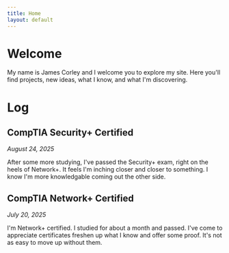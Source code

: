 ```yaml
---
title: Home
layout: default
---
```


# Welcome

My name is James Corley and I welcome you to explore my site.
Here you'll find projects, new ideas, what I know, and what I'm discovering.

# Log

## CompTIA Security+ Certified

*August 24, 2025*

After some more studying, I've passed the Security+ exam, right on the heels of Network+.
It feels I'm inching closer and closer to something. I know I'm more knowledgable
coming out the other side.


## CompTIA Network+ Certified

*July 20, 2025*

I'm Network+ certified. I studied for about a month and passed. I've come to appreciate
certificates freshen up what I know and offer some proof. It's not as easy to move up
without them.
